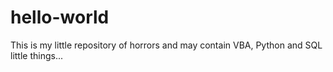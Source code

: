 hello-world
===========
This is my little repository of horrors and may contain VBA, Python and SQL little things...
